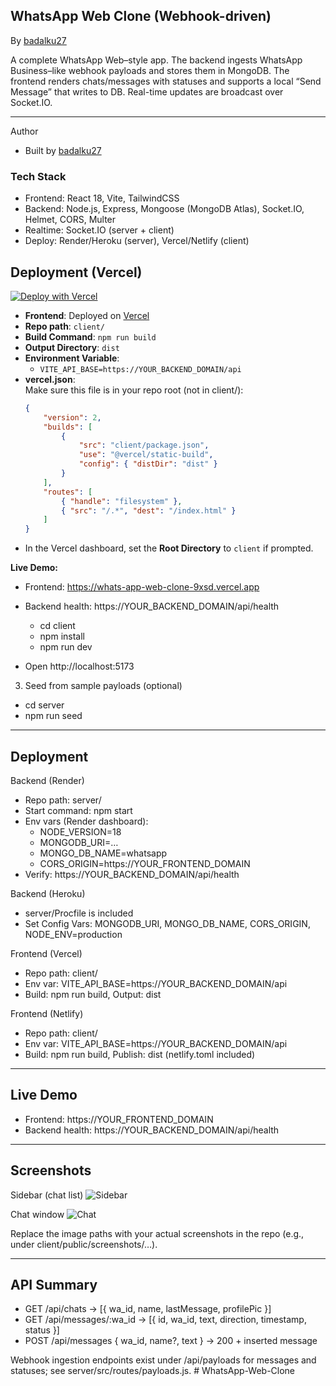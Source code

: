 ## WhatsApp Web Clone (Webhook-driven)

By [badalku27](https://github.com/badalku27)

A complete WhatsApp Web–style app. The backend ingests WhatsApp Business–like webhook payloads and stores them in MongoDB. The frontend renders chats/messages with statuses and supports a local “Send Message” that writes to DB. Real-time updates are broadcast over Socket.IO.

---

Author
- Built by [badalku27](https://github.com/badalku27)

### Tech Stack
- Frontend: React 18, Vite, TailwindCSS
- Backend: Node.js, Express, Mongoose (MongoDB Atlas), Socket.IO, Helmet, CORS, Multer
- Realtime: Socket.IO (server + client)
- Deploy: Render/Heroku (server), Vercel/Netlify (client)


## Deployment (Vercel)

[![Deploy with Vercel](https://vercel.com/button)](https://vercel.com/new/import?s=https://github.com/badalku27/WhatsApp-Web-Clone)

- **Frontend**: Deployed on [Vercel](https://vercel.com/@badalku27)
- **Repo path**: `client/`
- **Build Command**: `npm run build`
- **Output Directory**: `dist`
- **Environment Variable**:  
	- `VITE_API_BASE=https://YOUR_BACKEND_DOMAIN/api`
- **vercel.json**:  
	Make sure this file is in your repo root (not in client/):
	```json
	{
		"version": 2,
		"builds": [
			{
				"src": "client/package.json",
				"use": "@vercel/static-build",
				"config": { "distDir": "dist" }
			}
		],
		"routes": [
			{ "handle": "filesystem" },
			{ "src": "/.*", "dest": "/index.html" }
		]
	}
	```
- In the Vercel dashboard, set the **Root Directory** to `client` if prompted.


**Live Demo:**
- Frontend: https://whats-app-web-clone-9xsd.vercel.app
- Backend health: https://YOUR_BACKEND_DOMAIN/api/health

	- cd client
	- npm install
	- npm run dev
- Open http://localhost:5173

3) Seed from sample payloads (optional)
- cd server
- npm run seed

---

## Deployment

Backend (Render)
- Repo path: server/
- Start command: npm start
- Env vars (Render dashboard):
	- NODE_VERSION=18
	- MONGODB_URI=…
	- MONGO_DB_NAME=whatsapp
	- CORS_ORIGIN=https://YOUR_FRONTEND_DOMAIN
- Verify: https://YOUR_BACKEND_DOMAIN/api/health

Backend (Heroku)
- server/Procfile is included
- Set Config Vars: MONGODB_URI, MONGO_DB_NAME, CORS_ORIGIN, NODE_ENV=production

Frontend (Vercel)
- Repo path: client/
- Env var: VITE_API_BASE=https://YOUR_BACKEND_DOMAIN/api
- Build: npm run build, Output: dist

Frontend (Netlify)
- Repo path: client/
- Env var: VITE_API_BASE=https://YOUR_BACKEND_DOMAIN/api
- Build: npm run build, Publish: dist (netlify.toml included)

---

## Live Demo
- Frontend: https://YOUR_FRONTEND_DOMAIN
- Backend health: https://YOUR_BACKEND_DOMAIN/api/health

---

## Screenshots

Sidebar (chat list)
![Sidebar](client/public/images/default-avatar.png)

Chat window
![Chat](client/public/images/default-avatar.png)

Replace the image paths with your actual screenshots in the repo (e.g., under client/public/screenshots/…).

---

## API Summary

- GET /api/chats → [{ wa_id, name, lastMessage, profilePic }]
- GET /api/messages/:wa_id → [{ id, wa_id, text, direction, timestamp, status }]
- POST /api/messages { wa_id, name?, text } → 200 + inserted message

Webhook ingestion endpoints exist under /api/payloads for messages and statuses; see server/src/routes/payloads.js.
#   W h a t s A p p - W e b - C l o n e 
 
 